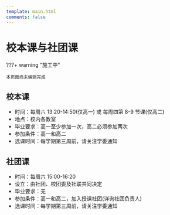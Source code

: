 ```yaml
---
template: main.html
comments: false
---
```


# 校本课与社团课

???+ warning "施工中"

    本页面尚未编辑完成

## 校本课

- 时间：每周六 13:20-14:50(仅高一) 或 每周四第 8-9 节课(仅高二)
- 地点：校内各教室
- 毕业要求：高一至少参加一次，高二必须参加两次
- 参加条件：高一和高二
- 选课时间：每学期第三周前，请关注学委通知

## 社团课

- 时间：每周六 15:00-16:20
- 设立：由社团、校团委及社联共同决定
- 毕业要求：无
- 参加条件：高一和高二，加入授课社团(详询社团负责人)
- 选课时间：每学期第三周前，请关注学委通知
